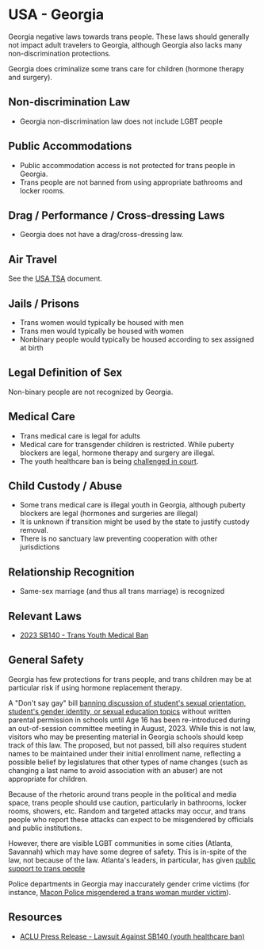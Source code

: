# USA - Georgia

Georgia negative laws towards trans people. These laws should generally
not impact adult travelers to Georgia, although Georgia also lacks many
non-discrimination protections.

Georgia does criminalize some trans care for children (hormone therapy
and surgery).

## Non-discrimination Law

 * Georgia non-discrimination law does not include LGBT people

## Public Accommodations

 * Public accommodation access is not protected for trans people in Georgia.
 * Trans people are not banned from using appropriate bathrooms and locker
   rooms.

## Drag / Performance / Cross-dressing Laws

 * Georgia does not have a drag/cross-dressing law.

## Air Travel

See the [USA TSA](notes/tsa.md) document.

## Jails / Prisons

 * Trans women would typically be housed with men
 * Trans men would typically be housed with women
 * Nonbinary people would typically be housed according to sex
   assigned at birth

## Legal Definition of Sex

Non-binary people are not recognized by Georgia.

## Medical Care

 * Trans medical care is legal for adults
 * Medical care for transgender children is restricted. While puberty
   blockers are legal, hormone therapy and surgery are illegal.
 * The youth healthcare ban is being [challenged in
   court](https://www.acluga.org/en/press-releases/press-release-georgia-parents-seek-emergency-court-order-blocking-anti-transgender).

## Child Custody / Abuse

 * Some trans medical care is illegal youth in Georgia, although puberty
   blockers are legal (hormones and surgeries are illegal)
 * It is unknown if transition might be used by the state to justify
   custody removal.
 * There is no sanctuary law preventing cooperation with other
   jurisdictions
 
## Relationship Recognition

 * Same-sex marriage (and thus all trans marriage) is recognized

## Relevant Laws

 * [2023 SB140 - Trans Youth Medical Ban](https://legiscan.com/GA/text/SB140/id/2754936)

## General Safety

Georgia has few protections for trans people, and trans children may be
at particular risk if using hormone replacement therapy.

A "Don't say gay" bill [banning discussion of student's sexual
orientation, student's gender identity, or sexual education
topics](https://legiscan.com/GA/text/SB88/id/2679859) without written
parental permission in schools until Age 16 has been re-introduced during an
out-of-session committee meeting in August, 2023. While this is not law,
visitors who may be presenting material in Georgia schools should keep
track of this law. The proposed, but not passed, bill also requires student
names to be maintained under their initial enrollment name, reflecting a
possible belief by legislatures that other types of name changes (such
as changing a last name to avoid association with an abuser) are not
appropriate for children.

Because of the rhetoric around trans people in the political and media
space, trans people should use caution, particularly in bathrooms,
locker rooms, showers, etc.  Random and targeted attacks may occur, and
trans people who report these attacks can expect to be misgendered by
officials and public institutions.

However, there are visible LGBT communities in some cities (Atlanta,
Savannah) which may have some degree of safety.  This is
in-spite of the law, not because of the law. Atlanta's leaders, in particular,
has given [public support to trans
people](https://www.fox5atlanta.com/news/atlanta-mayor-dickens-transgender-community-funding)

Police departments in Georgia may inaccurately gender crime victims (for
instance, [Macon Police misgendered a trans woman murder
victim](https://www.wsbtv.com/news/local/deputies-identify-23-year-old-found-shot-death-empty-parking-lot/BXOK2FMBQZHIXDLGGGWLAPKYTA/)).

## Resources

 * [ACLU Press Release - Lawsuit Against SB140 (youth healthcare ban)](https://www.acluga.org/en/press-releases/press-release-georgia-parents-seek-emergency-court-order-blocking-anti-transgender)

